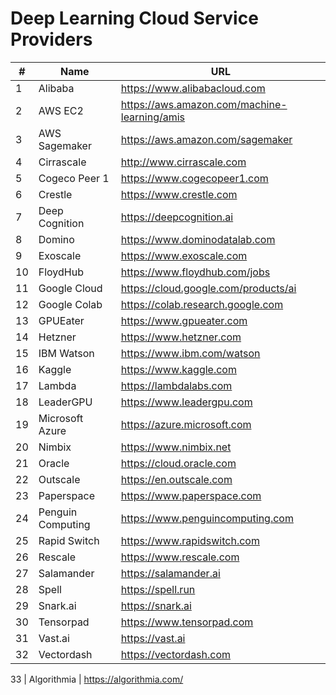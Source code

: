 # Deep Learning Cloud Service Providers

| #  | Name | URL |
| ------------- | ------------- | ------------- |
1	|	Alibaba	|	https://www.alibabacloud.com
2	|	AWS EC2	|	https://aws.amazon.com/machine-learning/amis
3	|	AWS Sagemaker	|	https://aws.amazon.com/sagemaker
4	|	Cirrascale	|	http://www.cirrascale.com
5	|	Cogeco Peer 1	|	https://www.cogecopeer1.com
6	|	Crestle	|	https://www.crestle.com
7	|	Deep Cognition 	|	https://deepcognition.ai
8	|	Domino	|	https://www.dominodatalab.com
9	|	Exoscale	|	https://www.exoscale.com
10	|	FloydHub	|	https://www.floydhub.com/jobs
11	|	Google Cloud	|	https://cloud.google.com/products/ai
12	|	Google Colab	|	https://colab.research.google.com
13	|	GPUEater	|	https://www.gpueater.com
14	|	Hetzner 	|	https://www.hetzner.com
15	|	IBM Watson	|	https://www.ibm.com/watson
16	|	Kaggle	|	https://www.kaggle.com
17	|	Lambda	|	https://lambdalabs.com
18	|	LeaderGPU	|	https://www.leadergpu.com
19	|	Microsoft Azure	|	https://azure.microsoft.com
20	|	Nimbix	|	https://www.nimbix.net
21	|	Oracle	|	https://cloud.oracle.com
22	|	Outscale	|	https://en.outscale.com
23	|	Paperspace	|	https://www.paperspace.com
24	|	Penguin Computing	|	https://www.penguincomputing.com
25	|	Rapid Switch	|	https://www.rapidswitch.com
26	|	Rescale	|	https://www.rescale.com
27	|	Salamander	|	https://salamander.ai
28  |	Spell	|	https://spell.run
29	|	Snark.ai	|	https://snark.ai
30	|	Tensorpad	|	https://www.tensorpad.com
31	|	Vast.ai	|	https://vast.ai
32	|	Vectordash	|	https://vectordash.com

33  | Algorithmia | https://algorithmia.com/
